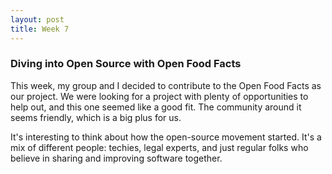 ```yaml
---
layout: post
title: Week 7
---
```


### Diving into Open Source with Open Food Facts

This week, my group and I decided to contribute to the Open Food Facts as our project. We were looking for a project with plenty of opportunities to help out, and this one seemed like a good fit. The community around it seems friendly, which is a big plus for us.

It's interesting to think about how the open-source movement started. It's a mix of different people: techies, legal experts, and just regular folks who believe in sharing and improving software together.